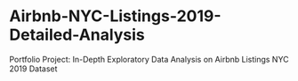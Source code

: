 # Airbnb-NYC-Listings-2019-Detailed-Analysis
Portfolio Project: In-Depth Exploratory Data Analysis on Airbnb Listings NYC 2019 Dataset
